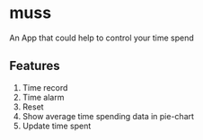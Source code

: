 # muss

An App that could help to control your time spend

## Features
1. Time record
2. Time alarm
3. Reset
4. Show average time spending data in pie-chart
5. Update time spent

